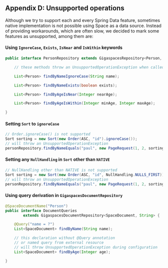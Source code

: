 ## <a name="appendix-d"/>Appendix D: Unsupported operations

Although we try to support each and every Spring Data feature, sometimes native implementation is not possible using Space as a data source. Instead of providing workarounds, which are often slow, we decided to mark some features as unsupported, among them are:
#### Using `IgnoreCase`, `Exists`, `IsNear` and `IsWithin` keywords
```java
public interface PersonRepository extends GigaspacesRepository<Person, String> {

    // these methods throw an UnsupportedOperationException when called

    List<Person> findByNameIgnoreCase(String name);

    List<Person> findByNameExists(boolean exists);

    List<Person> findByAgeIsNear(Integer nearAge);

    List<Person> findByAgeIsWithin(Integer minAge, Integer maxAge);

}
```
#### Setting `Sort` to `ignoreCase`
```java
// Order.ignoreCase() is not supported
Sort sorting = new Sort(new Order(ASC, "id").ignoreCase());
// will throw an UnsupportedOperationException
personRepository.findByNameEquals("paul", new PageRequest(1, 2, sorting));
```
#### Setting any `NullHandling` in `Sort` other than `NATIVE`
```java
// NullHandling other than NATIVE is not supported
Sort sorting = new Sort(new Order(ASC, "id", NullHandling.NULLS_FIRST));
// will throw an UnsupportedOperationException
personRepository.findByNameEquals("paul", new PageRequest(1, 2, sorting));
```
#### Using query derivation in `GigaspacesDocumentRepository`
```java
@SpaceDocumentName("Person")
public interface DocumentQueries
        extends GigaspacesDocumentRepository<SpaceDocument, String> {

    @Query("name = ?")
    List<SpaceDocument> findByName(String name);

    // this declaration without @Query annotation
    // or named query from external resource
    // will throw UnsupportedOperationException during configuration
    List<SpaceDocument> findByAge(Integer age);

}
```
